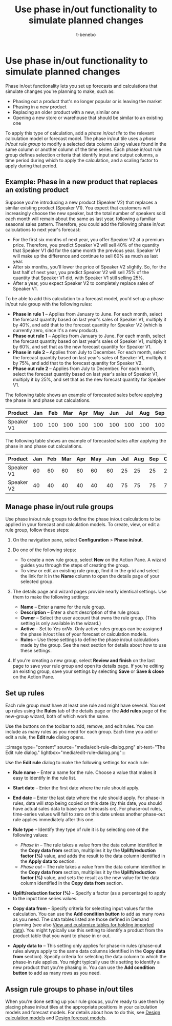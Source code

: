 ﻿---
title: Use phase in/out functionality to simulate planned changes
description: This article explains how to use phase in/out functionality to set up forecasts and calculations that simulate changes you're planning to make.
author: t-benebo
ms.author: benebotg
ms.reviewer: kamaybac
ms.search.form:
ms.topic: how-to
ms.date: 05/29/2024
audience: Application User
ms.custom: 
  - bap-template
---

# Use phase in/out functionality to simulate planned changes

Phase in/out functionality lets you set up forecasts and calculations that simulate changes you're planning to make, such as:

- Phasing out a product that's no longer popular or is leaving the market
- Phasing in a new product
- Replacing an older product with a new, similar one
- Opening a new store or warehouse that should be similar to an existing one

To apply this type of calculation, add a *phase in/out tile* to the relevant calculation model or forecast model. The phase in/out tile uses a *phase in/out rule group* to modify a selected data column using values found in the same column or another column of the time series. Each phase in/out rule group defines selection criteria that identify input and output columns, a time period during which to apply the calculation, and a scaling factor to apply during that period.

## Example: Phase in a new product that replaces an existing product

Suppose you're introducing a new product (Speaker V2) that replaces a similar existing product (Speaker V1). You expect that customers will increasingly choose the new speaker, but the total number of speakers sold each month will remain about the same as last year, following a familiar seasonal sales pattern. Therefore, you could add the following phase in/out calculations to next year's forecast:

- For the first six months of next year, you offer Speaker V2 at a premium price. Therefore, you predict Speaker V2 will sell 40% of the quantity that Speaker V1 did for the same month the previous year. Speaker V1 will make up the difference and continue to sell 60% as much as last year.
- After six months, you'll lower the price of Speaker V2 slightly. So, for the last half of next year, you predict Speaker V2 will sell 75% of the quantity that Speaker V1 did, with Speaker V1 still selling 25%.
- After a year, you expect Speaker V2 to completely replace sales of Speaker V1.

To be able to add this calculation to a forecast model, you'd set up a phase in/out rule group with the following rules:

- **Phase in rule 1** – Applies from January to June. For each month, select the forecast quantity based on last year's sales of Speaker V1, multiply it by 40%, and add that to the forecast quantity for Speaker V2 (which is currently zero, since it's a new product).
- **Phase out rule 1** – Applies from January to June. For each month, select the forecast quantity based on last year's sales of Speaker V1, multiply it by 60%, and set that as the new forecast quantity for Speaker V1.
- **Phase in rule 2** – Applies from July to December. For each month, select the forecast quantity based on last year's sales of Speaker V1, multiply it by 75%, and add that to the forecast quantity for Speaker V2.
- **Phase out rule 2** – Applies from July to December. For each month, select the forecast quantity based on last year's sales of Speaker V1, multiply it by 25%, and set that as the new forecast quantity for Speaker V1.

The following table shows an example of forecasted sales before applying the phase in and phase out calculations.

| Product    | Jan | Feb | Mar | Apr | May | Jun | Jul | Aug | Sep | Oct | Nov | Dec |
|------------|-----|-----|-----|-----|-----|-----|-----|-----|-----|-----|-----|-----|
| Speaker V1 | 100 | 100 | 100 | 100 | 100 | 100 | 100 | 100 | 100 | 100 | 100 | 100 |

The following table shows an example of forecasted sales after applying the phase in and phase out calculations.

| Product    | Jan | Feb | Mar | Apr | May | Jun | Jul | Aug | Sep | Oct | Nov | Dec |
|------------|-----|-----|-----|-----|-----|-----|-----|-----|-----|-----|-----|-----|
| Speaker V1 | 60  | 60  | 60  | 60  | 60  | 60  | 25  | 25  | 25  | 25  | 25  | 25  |
| Speaker V2 | 40  | 40  | 40  | 40  | 40  | 40  | 75  | 75  | 75  | 75  | 75  | 75  |

## Manage phase in/out rule groups

Use phase in/out rule groups to define the phase in/out calculations to be applied in your forecast and calculation models. To create, view, or edit a rule group, follow these steps:

1. On the navigation pane, select **Configuration** \> **Phase in/out**.

1. Do one of the following steps:
    - To create a new rule group, select **New** on the Action Pane. A wizard guides you through the steps of creating the group.
    - To view or edit an existing rule group, find it in the grid and select the link for it in the **Name** column to open the details page of your selected group.

1. The details page and wizard pages provide nearly identical settings. Use them to make the following settings:
    - **Name** – Enter a name for the rule group.
    - **Description** – Enter a short description of the rule group.
    - **Owner** – Select the user account that owns the rule group. (This setting is only available in the wizard.)
    - **Active** – Set to *Yes* or*No*. Only active rules groups can be assigned the phase in/out tiles of your forecast or calculation models.
    - **Rules** – Use these settings to define the phase in/out calculations made by the group. See the next section for details about how to use these settings.

1. If you're creating a new group, select **Review and finish** on the last page to save your rule group and open its details page. If you're editing an existing group, save your settings by selecting **Save** or **Save & close** on the Action Pane.

## Set up rules

Each rule group must have at least one rule and might have several. You set up rules using the **Rules** tab of the details page or the **Add rules** page of the new-group wizard, both of which work the same.

Use the buttons on the toolbar to add, remove, and edit rules. You can include as many rules as you need for each group. Each time you add or edit a rule, the **Edit rule** dialog opens.

:::image type="content" source="media/edit-rule-dialog.png" alt-text="The Edit rule dialog." lightbox="media/edit-rule-dialog.png":::

Use the **Edit rule** dialog to make the following settings for each rule:

- **Rule name** – Enter a name for the rule. Choose a value that makes it easy to identify in the rule list.
- **Start date** – Enter the first date where the rule should apply.
- **End date** – Enter the last date where the rule should apply. For phase-in rules, data will stop being copied on this date (by this date, you should have actual sales data to base your forecasts on). For phase-out rules, time-series values will fall to zero on this date unless another phase-out rule applies immediately after this one.
- **Rule type** – Identify they type of rule it is by selecting one of the following values:
    - *Phase in* – The rule takes a value from the data column identified in the **Copy data from** section, multiplies it by the **Uplift/reduction factor (%)** value, and adds the result to the data column identified in the **Apply data to** section.
    - *Phase out* – The rule takes a value from the data column identified in the **Copy data from** section, multiplies it by the **Uplift/reduction factor (%)** value, and sets the result as the new value for the data column identified in the **Copy data from** section.

- **Uplift/reduction factor (%)** – Specify a factor (as a percentage) to apply to the input time series values.
- **Copy data from** – Specify criteria for selecting input values for the calculation. You can use the **Add condition button** to add as many rows as you need. The data tables listed are those defined in Demand planning (see also [View and customize tables for holding imported data](tables.md)). You might typically use this setting to identify a product from the product table that you want to phase in or out.
- **Apply data to** – This setting only applies for phase-in rules (phase-out rules always apply to the same data columns identified in the **Copy data from** section). Specify criteria for selecting the data column to which the phase-in rule applies. You might typically use this setting to identify a new product that you're phasing in. You can use the **Add condition button** to add as many rows as you need.

## Assign rule groups to phase in/out tiles

When you're done setting up your rule groups, you're ready to use them by placing phase in/out tiles at the appropriate positions in your calculation models and forecast models. For details about how to do this, see [Design calculation models](design-calculation-models.md) and [Design forecast models](design-forecast-models.md).

